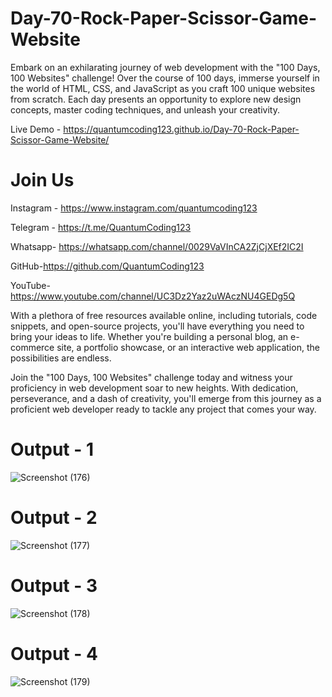 # Day-70-Rock-Paper-Scissor-Game-Website

Embark on an exhilarating journey of web development with the "100 Days, 100 Websites" challenge! Over the course of 100 days, immerse yourself in the world of HTML, CSS, and JavaScript as you craft 100 unique websites from scratch. Each day presents an opportunity to explore new design concepts, master coding techniques, and unleash your creativity.

Live Demo - https://quantumcoding123.github.io/Day-70-Rock-Paper-Scissor-Game-Website/

# Join Us

Instagram - https://www.instagram.com/quantumcoding123

Telegram - https://t.me/QuantumCoding123

Whatsapp- https://whatsapp.com/channel/0029VaVInCA2ZjCjXEf2IC2I

GitHub-https://github.com/QuantumCoding123

YouTube-https://www.youtube.com/channel/UC3Dz2Yaz2uWAczNU4GEDg5Q

With a plethora of free resources available online, including tutorials, code snippets, and open-source projects, you'll have everything you need to bring your ideas to life. Whether you're building a personal blog, an e-commerce site, a portfolio showcase, or an interactive web application, the possibilities are endless.

Join the "100 Days, 100 Websites" challenge today and witness your proficiency in web development soar to new heights. With dedication, perseverance, and a dash of creativity, you'll emerge from this journey as a proficient web developer ready to tackle any project that comes your way.

# Output - 1

![Screenshot (176)](https://github.com/QuantumCoding123/Day-70-Rock-Paper-Scissor-Game-Website/assets/166281221/f5cbf9ae-8d93-43cc-9f65-ca0344e69c04)

 # Output - 2

![Screenshot (177)](https://github.com/QuantumCoding123/Day-70-Rock-Paper-Scissor-Game-Website/assets/166281221/d28aeb61-1bf4-4011-a1dd-5d1a35fd9afc)

# Output - 3

![Screenshot (178)](https://github.com/QuantumCoding123/Day-70-Rock-Paper-Scissor-Game-Website/assets/166281221/8047fafb-8130-444b-9c78-149ad3fe2a30)

# Output - 4

![Screenshot (179)](https://github.com/QuantumCoding123/Day-70-Rock-Paper-Scissor-Game-Website/assets/166281221/2157e96a-a57d-4d0b-a564-1ea6b6025deb)



